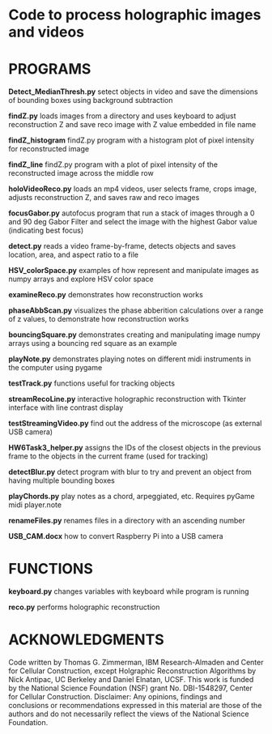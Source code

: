 # Code to process holographic images and videos

PROGRAMS
========

**Detect_MedianThresh.py** setect objects in video and save the dimensions of bounding boxes using background subtraction

**findZ.py** loads images from a directory and uses keyboard to adjust reconstruction Z and save reco image with Z value embedded in file name

**findZ_histogram** findZ.py program with a histogram plot of pixel intensity for reconstructed image

**findZ_line** findZ.py program with a plot of pixel intensity of the reconstructed image across the middle row 

**holoVideoReco.py** loads an mp4 videos, user selects frame, crops image, adjusts reconstruction Z, and saves raw and reco images

**focusGabor.py** autofocus program that run a stack of images through a 0 and 90 deg Gabor Filter and select the image with the highest Gabor value (indicating best focus)

**detect.py** reads a video frame-by-frame, detects objects and saves location, area, and aspect ratio to a file

**HSV_colorSpace.py** examples of how represent and manipulate images as numpy arrays and explore HSV color space

**examineReco.py** demonstrates how reconstruction works

**phaseAbbScan.py** visualizes the phase abberition calculations over a range of z values, to demonstrate how reconstruction works

**bouncingSquare.py** demonstrates creating and manipulating image numpy arrays using a bouncing red square as an example

**playNote.py** demonstrates playing notes on different midi instruments in the computer using pygame

**testTrack.py** functions useful for tracking objects

**streamRecoLine.py** interactive holographic reconstruction with Tkinter interface with line contrast display

**testStreamingVideo.py** find out the address of the microscope (as external USB camera) 

**HW6Task3_helper.py** assigns the IDs of the closest objects in the previous frame to the objects in the current frame (used for tracking)

**detectBlur.py** detect program with blur to try and prevent an object from having multiple bounding boxes

**playChords.py** play notes as a chord, arpeggiated, etc. Requires pyGame midi player.note

**renameFiles.py** renames files in a directory with an ascending number

**USB_CAM.docx** how to convert Raspberry Pi into a USB camera

FUNCTIONS
==========

**keyboard.py** changes variables with keyboard while program is running

**reco.py** performs holographic reconstruction

ACKNOWLEDGMENTS 
===============

Code written by Thomas G. Zimmerman, IBM Research-Almaden and Center for Cellular Construction, except Holgraphic Reconstruction Algorithms by Nick Antipac, UC Berkeley and  Daniel Elnatan, UCSF.
This work is funded by the National Science Foundation (NSF) grant No. DBI-1548297, Center for Cellular Construction.
Disclaimer:  Any opinions, findings and conclusions or recommendations expressed in this material are those of the authors and do not necessarily reflect the views of the National Science Foundation. 

